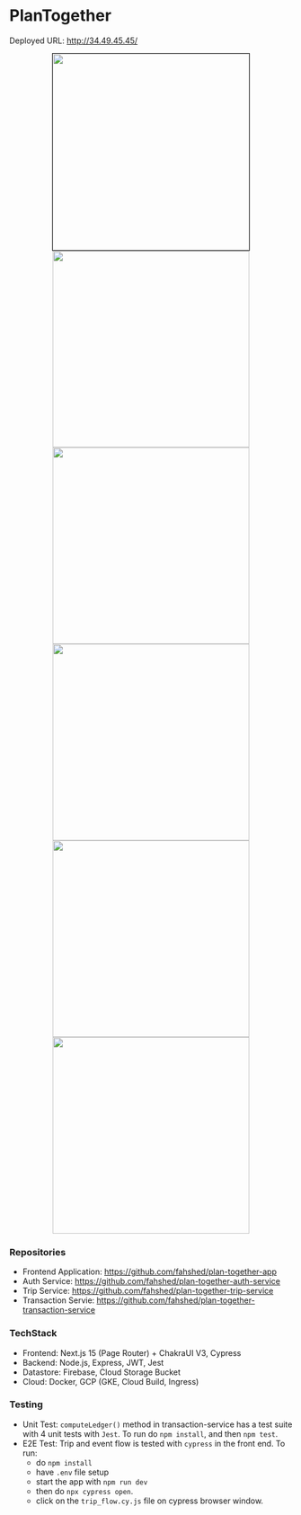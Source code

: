 # PlanTogether

Deployed URL: http://34.49.45.45/

<p align="center">
  <img src="https://github.com/user-attachments/assets/caef3fb2-ea0c-4bcc-a91c-09835647b13f" width="350" border="1px solid #ccc"/>
  <img src="https://github.com/user-attachments/assets/52892ef4-12fa-4d8e-9e32-08f8c46bf419" width="350"/>
  <img src="https://github.com/user-attachments/assets/7330fe74-183c-4466-86d2-244b735acad2" width="350"/>
  <img src="https://github.com/user-attachments/assets/1804a414-1355-49b2-886b-4eda6249f2b6" width="350"/>
  <img src="https://github.com/user-attachments/assets/eab16382-6d53-46c9-8300-5440e38f68c3" width="350"/>
  <img src="https://github.com/user-attachments/assets/6974317f-3529-438a-be77-79ba4ccd7f0e" width="350"/>
</p>

### Repositories

- Frontend Application: https://github.com/fahshed/plan-together-app
- Auth Service: https://github.com/fahshed/plan-together-auth-service
- Trip Service: https://github.com/fahshed/plan-together-trip-service
- Transaction Servie: https://github.com/fahshed/plan-together-transaction-service

### TechStack

- Frontend: Next.js 15 (Page Router) + ChakraUI V3, Cypress
- Backend: Node.js, Express, JWT, Jest
- Datastore: Firebase, Cloud Storage Bucket
- Cloud: Docker, GCP (GKE, Cloud Build, Ingress)

### Testing

- Unit Test: `computeLedger()` method in transaction-service has a test suite with 4 unit tests with `Jest`. To run do `npm install`, and then `npm test`.
- E2E Test: Trip and event flow is tested with `cypress` in the front end. To run:
  - do `npm install`
  - have `.env` file setup
  - start the app with `npm run dev`
  - then do `npx cypress open`.
  - click on the `trip_flow.cy.js` file on cypress browser window.
